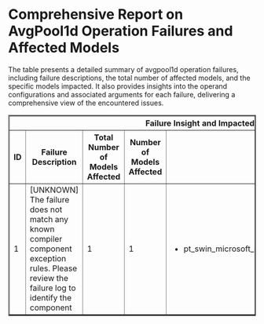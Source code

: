 <h1>Comprehensive Report on AvgPool1d Operation Failures and Affected Models</h1>
<p>The table presents a detailed summary of avgpool1d operation failures, including failure descriptions, the total number of affected models, and the specific models impacted. It also provides insights into the operand configurations and associated arguments for each failure, delivering a comprehensive view of the encountered issues.</p>
<table border="2">
	<thead>
		<tr style="text-align: center;">
			<th colspan="5">Failure Insight and Impacted Models</th>
			<th colspan="2">Avgpool1D Operation Details</th>
		</tr>
		<tr style="text-align: center;">
			<th>ID</th>
			<th>Failure Description</th>
			<th>Total Number of Models Affected</th>
			<th>Number of Models Affected</th>
			<th>Affected Models</th>
			<th>Operands</th>
			<th>Arguments</th>
		</tr>
	</thead>
	<tbody>
		<tr>
			<td rowspan="1">1</td>
			<td rowspan="1">[UNKNOWN] The failure does not match any known compiler component exception rules. Please review the failure log to identify the component</td>
			<td rowspan="1">1</td>
			<td>1</td>
			<td><ul><li>pt_swin_microsoft_swin_tiny_patch4_window7_224_img_cls_hf</li></ul></td>
			<td>Operand(type=Activation, shape=(1, 768, 49), dtype=float32)</td>
			<td>kernel_size : [49]<br>stride : [49]<br>padding : [0, 0]<br>ceil_mode : False<br>count_include_pad : True</td>
		</tr>
	</tbody>
</table>
